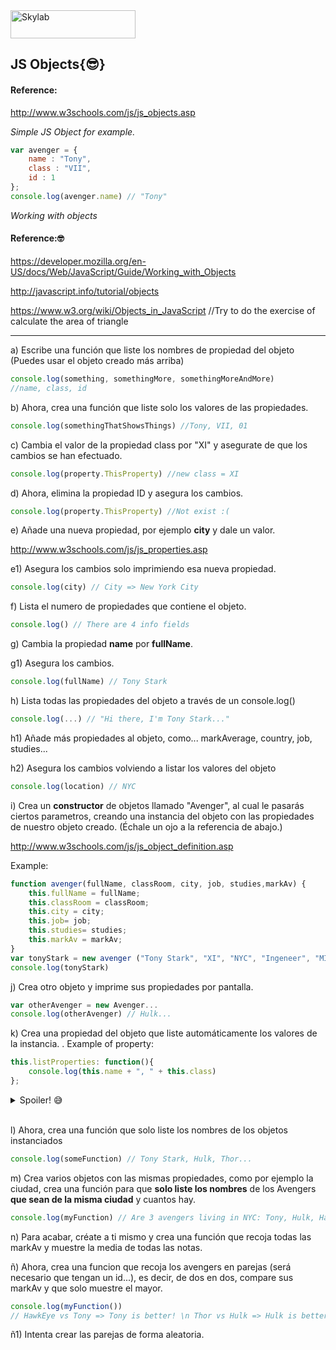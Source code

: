 <img src="http://www.skylabcoders.com/images/403/default.png" alt="Skylab" style="width:200px;height:45px;">

## JS Objects{😎}

#### Reference:

http://www.w3schools.com/js/js_objects.asp

*Simple JS Object for example.*

```javascript
var avenger = { 
    name : "Tony", 
    class : "VII", 
    id : 1 
};
console.log(avenger.name) // "Tony"
```

*Working with objects*
#### Reference:🤓
https://developer.mozilla.org/en-US/docs/Web/JavaScript/Guide/Working_with_Objects

http://javascript.info/tutorial/objects

https://www.w3.org/wiki/Objects_in_JavaScript //Try to do the exercise of calculate the area of triangle 

---

a) Escribe una función que liste los nombres de propiedad del objeto 
(Puedes usar el objeto creado más arriba)
```javascript
console.log(something, somethingMore, somethingMoreAndMore)
//name, class, id
```

b) Ahora, crea una función que liste solo los valores de las propiedades.
```javascript
console.log(somethingThatShowsThings) //Tony, VII, 01
```

c) Cambia el valor de la propiedad class por "XI" y asegurate de que los cambios se han efectuado.
```javascript
console.log(property.ThisProperty) //new class = XI
```

d) Ahora, elimina la propiedad ID y asegura los cambios.
```javascript
console.log(property.ThisProperty) //Not exist :(
```

e) Añade una nueva propiedad, por ejemplo **city** y dale un valor.

http://www.w3schools.com/js/js_properties.asp

e1) Asegura los cambios solo imprimiendo esa nueva propiedad.
```javascript
console.log(city) // City => New York City
```

f) Lista el numero de propiedades que contiene el objeto.
```javascript
console.log() // There are 4 info fields
```

g) Cambia la propiedad **name** por **fullName**.

g1) Asegura los cambios.
```javascript
console.log(fullName) // Tony Stark
```

h) Lista todas las propiedades del objeto a través de un console.log()
```javascript
console.log(...) // "Hi there, I'm Tony Stark..."
```

h1) Añade más propiedades al objeto, como... markAverage, country, job, studies...

h2) Asegura los cambios volviendo a listar los valores del objeto

```javascript
console.log(location) // NYC
```

i) Crea un **constructor** de objetos llamado "Avenger", al cual le pasarás ciertos parametros, creando una instancia del objeto con las propiedades de nuestro objeto creado.
(Échale un ojo a la referencia de abajo.) 

http://www.w3schools.com/js/js_object_definition.asp

Example:

```javascript
function avenger(fullName, classRoom, city, job, studies,markAv) {
    this.fullName = fullName;
    this.classRoom = classRoom;
    this.city = city;
    this.job= job;
    this.studies= studies;
    this.markAv = markAv;
}
var tonyStark = new avenger ("Tony Stark", "XI", "NYC", "Ingeneer", "MIT", 10)
console.log(tonyStark)
```

j) Crea otro objeto y imprime sus propiedades por pantalla.
```javascript
var otherAvenger = new Avenger...
console.log(otherAvenger) // Hulk...
```

k) Crea una propiedad del objeto que liste automáticamente los valores de la instancia.
. Example of property:
```javascript
this.listProperties: function(){
    console.log(this.name + ", " + this.class) 
};
```

<details> 
  <summary>Spoiler! 😅</summary>
    <pre>
    <code>
    function avenger(fullName, classRoom, city, job, studies,markAv) {
        this.fullName = fullName;
        this.classRoom = classRoom;
        this.city = city;
        this.job = job;
        this.studies = studies;
        this.markAv = markAv;
        this.description = function(){
            console.log(this.fullName + ", " + this.city + "...")
        }
    }
    var tonyStark = new avenger ("Tony Stark", "XI", "NYC", "Ingeneer", "MIT", 10)
    tonyStark.description()
    //Tony Stark, NYC...
    </code>
    </pre>
</details>
<br>

l) Ahora, crea una función que solo liste los nombres de los objetos instanciados
```javascript
console.log(someFunction) // Tony Stark, Hulk, Thor...
```

m) Crea varios objetos con las mismas propiedades, como por ejemplo la ciudad, crea una función para que **solo liste los nombres** de los Avengers **que sean de la misma ciudad** y cuantos hay.
```javascript
console.log(myFunction) // Are 3 avengers living in NYC: Tony, Hulk, Hawkeye
```

n) Para acabar, créate a ti mismo y crea una función que recoja todas las markAv y muestre la media de todas las notas.

ñ) Ahora, crea una funcion que recoja los avengers en parejas (será necesario que tengan un id...), es decir, de dos en dos, compare sus markAv y que solo muestre el mayor.
```javascript
console.log(myFunction()) 
// HawkEye vs Tony => Tony is better! \n Thor vs Hulk => Hulk is better! \n Vision vs Captain America => Vision is better
```
ñ1) Intenta crear las parejas de forma aleatoria.
